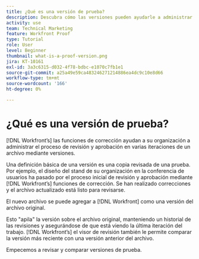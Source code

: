 ```yaml
---
title: ¿Qué es una versión de prueba?
description: Descubra cómo las versiones pueden ayudarle a administrar el proceso de revisión y aprobación en varias iteraciones de un archivo mediante las funciones de corrección de [!DNL's].
activity: use
team: Technical Marketing
feature: Workfront Proof
type: Tutorial
role: User
level: Beginner
thumbnail: what-is-a-proof-version.png
jira: KT-10161
exl-id: 3a3c6315-d032-4f78-bdbc-e1070c7fb1e1
source-git-commit: a25a49e59ca483246271214886ea4dc9c10e8d66
workflow-type: tm+mt
source-wordcount: '166'
ht-degree: 0%

---
```


# ¿Qué es una versión de prueba?

[!DNL Workfront’s] las funciones de corrección ayudan a su organización a administrar el proceso de revisión y aprobación en varias iteraciones de un archivo mediante versiones.

Una definición básica de una versión es una copia revisada de una prueba. Por ejemplo, el diseño del stand de su organización en la conferencia de usuarios ha pasado por el proceso inicial de revisión y aprobación mediante [!DNL Workfront’s] funciones de corrección. Se han realizado correcciones y el archivo actualizado está listo para revisarse.

El nuevo archivo se puede agregar a [!DNL Workfront] como una versión del archivo original.

Esto &quot;apila&quot; la versión sobre el archivo original, manteniendo un historial de las revisiones y asegurándose de que está viendo la última iteración del trabajo. [!DNL Workfront’s] el visor de revisión también le permite comparar la versión más reciente con una versión anterior del archivo.

Empecemos a revisar y comparar versiones de prueba.
